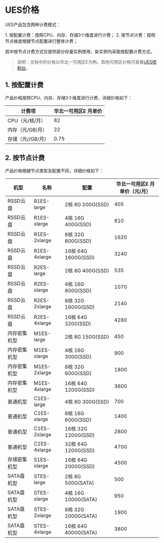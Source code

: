 # UES价格

UES产品包含两种计费模式：

1\. 按配置计费：按照CPU、内存、存储3个维度进行计费；
2\. 按节点计费：按照节点维度根据节点配置进行整体计费；

其中按节点计费方式仅提供部分存量实例使用，新实例均采取按配置计费方式。


> 说明：文档中的价格以华北一可用区E为例，其他可用区价格可查看[UES控制台](https://console.ucloud.cn/ues/create)。

## 1. 按配置计费

产品价格按照CPU、内存、存储3个维度进行计费，详细价格如下：

| 计费项            | 华北一可用区E 月单价 |
| ----------------- | -------------------- |
| CPU（元/核/月）   | 82                   |
| 内存（元/GB/月）  | 22                   |
| 存储（元//GB/月） | 0.75                 |


## 2. 按节点计费

产品价格根据节点类型及配置不同，详细价格如下：


| 机型 | 名称 | 配置 | 华北一可用区E 月单价（元/月） |
| ------- | ------------ | -------------------- | -------- |
| RSSD云盘 | R1ES-large | 2核 8G 200G(SSD) | 405 |
| RSSD云盘 | R1ES-xlarge | 4核 16G 400G(SSD) | 810 |
| RSSD云盘 | R1ES-2xlarge | 8核 32G 800G(SSD) | 1620 |
| RSSD云盘 | R1ES-4xlarge | 16核 64G 1600G(SSD) | 3240 |
| RSSD云盘 | R2ES-large | 2核 8G 400G(SSD) | 535 |
| RSSD云盘 | R2ES-xlarge | 4核 16G 800G(SSD) | 1070 |
| RSSD云盘 | R2ES-2xlarge | 8核 32G 1600G(SSD) | 2140 |
| RSSD云盘 | R2ES-4xlarge | 16核 64G 3200(SSD) | 4280 |
| 内存密集机型 | M1ES-large | 2核 8G 150G(SSD) | 450 |
| 内存密集机型 | M1ES-xlarge | 4核 16G 300G(SSD) | 900 |
| 内存密集机型 | M1ES-2xlarge | 8核 32G 600G(SSD) | 1800 |
| 内存密集机型 | M1ES-4xlarge | 16核 64G 1200G(SSD) | 3600 |
| 普通机型 | C1ES-large | 4核 8G 300G(SSD) | 700 |
| 普通机型 | C1ES-xlarge | 8核 16G 600G(SSD) | 1400 |
| 普通机型 | C1ES-2xlarge | 16核 32G 1200G(SSD) | 2800 |
| 普通机型 | C1ES-4xlarge | 32核 64G 1200G(SSD) | 4700 |
| 存储密集机型 | S1ES-xlarge | 16核 64G 2000G(SSD) | 4500 |
| SATA盘机型 | STES-large | 2核 8G 500G(SATA) | 500 |
| SATA盘机型 | STES-xlarge | 4核 16G 1000G(SATA) | 950 |
| SATA盘机型 | STES-2xlarge | 8核 32G 2000G(SATA) | 1900 |
| SATA盘机型 | STES-4xlarge | 16核 64G 4000G(SATA) | 3800 |